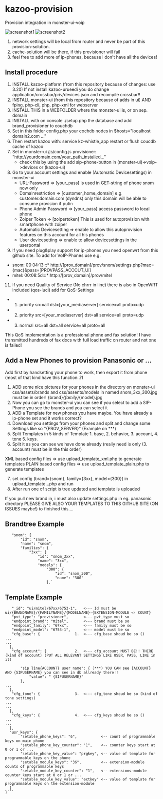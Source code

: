 # kazoo-provision
Provision integration in monster-ui-voip

![screenshot1](https://raw.githubusercontent.com/urueedi/kazoo-provision/master/DEVELOP/screenshot1.png)
![screenshot2](https://raw.githubusercontent.com/urueedi/kazoo-provision/master/DEVELOP/screenshot2.png)

1. network settings will be local from router and never be part of this provision-solution.
2. cache-solution will be there, if this provisioner will fail
3. feel free to add more of ip-phones, because i don't have all the devices!

Install procedure
-----------------
1. INSTALL kazoo-platform (from this repository because of changes: use 3.20)
   If not install kazoo-urueedi you do change application/crossbar/priv/devices.json and recompile crossbar!!
2. INSTALL monster-ui (from this repository because of adds in ui) AND fping, php-cli, php, php-xml for webserver
4. INSTALL THIS in a WEBFOLDER where the monster-ui is, or on sep. domain
5. INSTALL with on console ./setup.php the database and add brand_provisioner to couchdb
6. Set in this folder config.php your cochdb nodes in $hosts="localhost domain2.com ..."
7. Then restart kazoo with: service kz-whistle_app restart or flush coucdb cache of kazoo
8. Set in monster-ui /js/config.js provisioner: "http://yourdomain.com/your_path_installed..."
   - check this by using the add sip-phone-button in (monster-ui)->voip->devices or (kazoo-ui)
9. Go to your account settings and enable (Automatic Devicesettings) in monster-ui
    - URL-Password => [your_pass] is used in GET-string of phone snom now only
    - Domainrestriction => [customer_home_domain] e.g. customer.domain.com (dyndns) only this domain will be able to consume provision if putin
    - Phone Admin Password => [your_pass] access password to local phone
    - Zoiper Token => [zoipertoken] This is used for autoprovision with smartphone with zoiper
    - Automatic Devicesetting => enable to allow this autoprovision features on this account for all his phones
    - User devicesetting => enable to allow devicesettings in the userportal
10. If you need plug&play support for ip-phones you need openwrt from this github site. To add for VoIP-Phones use e.g.
   - snom:  00:04:13:*:*:* http://[prov_domain]/prov/snom/settings.php?mac={mac}&pass=[PROVPASS_ACCOUT_UI]
   - mitel: 00:08:5d:*:*:* http://[prov_domain]/prov/mitel
11. If you need Quality of Service (No chrrr in line) there is also in OpenWRT included (qos-luci) add for QoS-Settings
   - 1. priority src=all dst=[your_mediaserver] service=all proto=udp
   - 2. priority src=[your_mediaserver] dst=all service=all proto=udp
   - 3. normal src=all dst=all service=all proto=all

This QoS implementation is a professional phone and fax solution!
I have transmitted hundreds of fax docs with full load traffic on router and not one is failed!

Add a New Phones to provision Panasonic or ...
----------------------------------------------
Add first by handsetting your phone to work, then export it from phone (most of that kind have this function..?)

1. ADD some nice pictures for your phones in the directory on monster-ui css/assets/brands and css/assents/models in named snom_3xx_300.jpg must be in order! {brand}_{family}_{model}.jpg
2. Now you can go to monster-ui you can see if you select to add a SIP-Phone you see the brands and you can select it
3. ADD a Template for new phones you have maybe. You have already a ip-phone set and it works correct?
4. Download you settings from your phones and split and change some Settings like so "{PROV_SERVER}" (Example on ***)
5. Split Templates in 5 kinds of Template 1. base, 2. behavior, 3. account, 4. tone  5. keys.
6. Split it as you can see we have done already (really need is only (3. account) must be in the this order)

XML based config files    => use upload_template_xml.php to generate templates
PLAIN based config files  => use upload_template_plain.php to generate templates 

7. set config (brand={snom}, family={3xx}, model={300}) in upload_template...php and run
8. After run one of script is tree updated and template is uploaded

If you pull new brand in, i must also update settings.php in eg. panasonic directory
PLEASE GIVE ALSO YOUR TEMPLATES TO THIS GITHUB SITE (ON ISSUES maybe!) to finished this....

Brandtree Example
-----------------
```json{
   "snom": {
       "id": "snom",
       "name": "snom",
       "families": {
           "3xx": {
               "id": "snom_3xx",
               "name": "3xx",
               "models": {
                   "300": {
                       "id": "snom_300",
                       "name": "300"
                   },`
```
Template Example
----------------
```json{
   "_id": "ui/mitel/67xx/6753-1",   <--- Id must be ui/{BRANDNAME}/{FAMILYNAME}/{MODELNAME}-{EXTENSION-MODULE <- COUNT}
   "pvt_type": "provisioner",       <--- pvt_type must so
   "endpoint_brand": "mitel",       <--- brand must be so
   "endpoint_family": "67xx",       <--- family must be so
   "endpoint_model": "6753-1",      <--- model must be so
   "cfg_base": {                1.  <--- cfg_base shoud be so ()
...
...
  },
   "cfg_account": {             2.  <--- cfg_account MUST BE!! THERE (kind of account) (PUT ALL RELEVANT SETTINGS LIKE USER, PASS, LINE in it)

       "sip line{ACCOUNT} user name": { (***) YOU CAN see {ACCOUNT} AND {SIPUSERNAME} you can see in db allready there!!
           "value": " {SIPUSERNAME}"
       },
...
  },
   "cfg_tone": {                3.  <--- cfg_tone shoud be so (kind of tone settings)
...
...
  },
   "cfg_keys": {                4.  <--- cfg_keys shoud be so ()
...
...
  },
  "usr_keys": {
       "setable_phone_keys": "6",           <-- count of programmable keys on main phone
       "setable_phone_key_counter": "1",    <-- counter keys start at 0 or 1 or ...
       "setable_phone_key_value": "prgkey", <-- value of template for programmable keys on the phone
       "setable_module_keys": "36",         <-- extension-module counts of programmable keys
       "setable_module_key_counter": "1",   <-- extensions-module counter keys start at 0 or 1 or ...
       "setable_module_key_value": "extkey" <-- value of template for programmable keys on the extension-module
  }
}```
